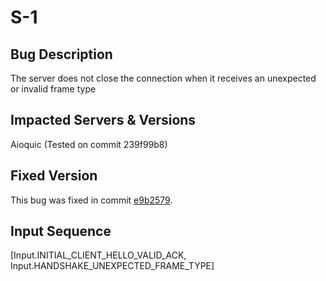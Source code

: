 # S-1

## Bug Description
The server does not close the connection when it receives an unexpected or invalid frame type

## Impacted Servers & Versions
Aioquic (Tested on commit 239f99b8)

## Fixed Version
This bug was fixed in commit [e9b2579](https://github.com/aiortc/aioquic/pull/417).

## Input Sequence
[Input.INITIAL_CLIENT_HELLO_VALID_ACK, Input.HANDSHAKE_UNEXPECTED_FRAME_TYPE]
